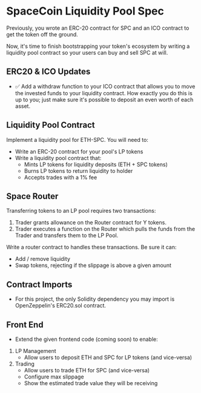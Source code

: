 # SpaceCoin Liquidity Pool Spec

Previously, you wrote an ERC-20 contract for SPC and an ICO contract to get the token off the ground.

Now, it's time to finish bootstrapping your token's ecosystem by writing a liquidity pool contract so your users can buy and sell SPC at will.

## ERC20 & ICO Updates

- ✅ Add a withdraw function to your ICO contract that allows you to move the invested funds to your liquidity contract. How exactly you do this is up to you; just make sure it's possible to deposit an even worth of each asset.

## Liquidity Pool Contract

Implement a liquidity pool for ETH-SPC. You will need to:

- Write an ERC-20 contract for your pool's LP tokens
- Write a liquidity pool contract that:
  - Mints LP tokens for liquidity deposits (ETH + SPC tokens)
  - Burns LP tokens to return liquidity to holder
  - Accepts trades with a 1% fee

## Space Router

Transferring tokens to an LP pool requires two transactions:

1. Trader grants allowance on the Router contract for Y tokens.
1. Trader executes a function on the Router which pulls the funds from the Trader and transfers them to the LP Pool.

Write a router contract to handles these transactions. Be sure it can:

- Add / remove liquidity
- Swap tokens, rejecting if the slippage is above a given amount

## Contract Imports

- For this project, the only Solidity dependency you may import is OpenZeppelin's ERC20.sol contract.

## Front End

- Extend the given frontend code (coming soon) to enable:

1. LP Management
   - Allow users to deposit ETH and SPC for LP tokens (and vice-versa)
2. Trading
   - Allow users to trade ETH for SPC (and vice-versa)
   - Configure max slippage
   - Show the estimated trade value they will be receiving
